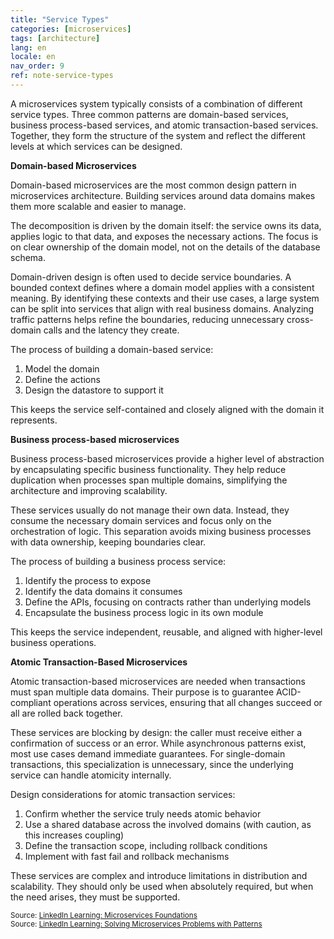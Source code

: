 ```yaml
---
title: "Service Types"
categories: [microservices]
tags: [architecture]
lang: en
locale: en
nav_order: 9
ref: note-service-types
---
```

A microservices system typically consists of a combination of different service types. Three common patterns are domain-based services, business process-based services, and atomic transaction-based services. Together, they form the structure of the system and reflect the different levels at which services can be designed.

**Domain-based Microservices**

Domain-based microservices are the most common design pattern in microservices architecture. Building services around data domains makes them more scalable and easier to manage.

The decomposition is driven by the domain itself: the service owns its data, applies logic to that data, and exposes the necessary actions. The focus is on clear ownership of the domain model, not on the details of the database schema.

Domain-driven design is often used to decide service boundaries. A bounded context defines where a domain model applies with a consistent meaning. By identifying these contexts and their use cases, a large system can be split into services that align with real business domains. Analyzing traffic patterns helps refine the boundaries, reducing unnecessary cross-domain calls and the latency they create.

The process of building a domain-based service:

1. Model the domain  
2. Define the actions  
3. Design the datastore to support it  

This keeps the service self-contained and closely aligned with the domain it represents.

**Business process-based microservices**

Business process-based microservices provide a higher level of abstraction by encapsulating specific business functionality. They help reduce duplication when processes span multiple domains, simplifying the architecture and improving scalability.

These services usually do not manage their own data. Instead, they consume the necessary domain services and focus only on the orchestration of logic. This separation avoids mixing business processes with data ownership, keeping boundaries clear.

The process of building a business process service:

1. Identify the process to expose  
2. Identify the data domains it consumes  
3. Define the APIs, focusing on contracts rather than underlying models  
4. Encapsulate the business process logic in its own module  

This keeps the service independent, reusable, and aligned with higher-level business operations.

**Atomic Transaction-Based Microservices**

Atomic transaction-based microservices are needed when transactions must span multiple data domains. Their purpose is to guarantee ACID-compliant operations across services, ensuring that all changes succeed or all are rolled back together.

These services are blocking by design: the caller must receive either a confirmation of success or an error. While asynchronous patterns exist, most use cases demand immediate guarantees. For single-domain transactions, this specialization is unnecessary, since the underlying service can handle atomicity internally.

Design considerations for atomic transaction services:

1. Confirm whether the service truly needs atomic behavior  
2. Use a shared database across the involved domains (with caution, as this increases coupling)  
3. Define the transaction scope, including rollback conditions  
4. Implement with fast fail and rollback mechanisms  

These services are complex and introduce limitations in distribution and scalability. They should only be used when absolutely required, but when the need arises, they must be supported.

<small> Source: [LinkedIn Learning: Microservices Foundations](https://www.linkedin.com/learning/microservices-foundations-23469069?contextUrn=urn%3Ali%3AlyndaLearningPath%3A645bcd56498e6459e79b3c71&u=57075649)</small>  
<small> Source: [LinkedIn Learning: Solving Microservices Problems with Patterns](https://www.linkedin.com/learning/microservices-design-patterns-23454771/solving-microservices-problems-with-patterns?contextUrn=urn%3Ali%3AlyndaLearningPath%3A645bcd56498e6459e79b3c71&u=57075649)</small>